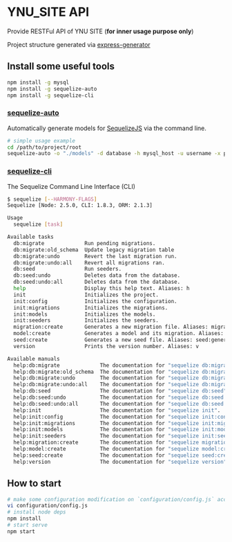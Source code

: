 # YNU_SITE API

Provide RESTFul API of YNU SITE (**for inner usage purpose only**)

Project structure generated via [express-generator](https://www.npmjs.com/package/express-generator)

## Install some useful tools
```bash
npm install -g mysql
npm install -g sequelize-auto
npm install -g sequelize-cli
```
### [sequelize-auto](https://github.com/sequelize/sequelize-auto)

Automatically generate models for [SequelizeJS](https://github.com/sequelize/sequelize) via the command line.

```bash
# simple usage example
cd /path/to/project/root
sequelize-auto -o "./models" -d database -h mysql_host -u username -x password -e mysql
```

### [sequelize-cli](https://github.com/sequelize/cli)

The Sequelize Command Line Interface (CLI)

```bash
$ sequelize [--HARMONY-FLAGS]
Sequelize [Node: 2.5.0, CLI: 1.8.3, ORM: 2.1.3]

Usage
  sequelize [task]

Available tasks
  db:migrate             Run pending migrations.
  db:migrate:old_schema  Update legacy migration table
  db:migrate:undo        Revert the last migration run.
  db:migrate:undo:all    Revert all migrations ran.
  db:seed                Run seeders.
  db:seed:undo           Deletes data from the database.
  db:seed:undo:all       Deletes data from the database.
  help                   Display this help text. Aliases: h
  init                   Initializes the project.
  init:config            Initializes the configuration.
  init:migrations        Initializes the migrations.
  init:models            Initializes the models.
  init:seeders           Initializes the seeders.
  migration:create       Generates a new migration file. Aliases: migration:generate
  model:create           Generates a model and its migration. Aliases: model:generate
  seed:create            Generates a new seed file. Aliases: seed:generate
  version                Prints the version number. Aliases: v

Available manuals
  help:db:migrate             The documentation for "sequelize db:migrate".
  help:db:migrate:old_schema  The documentation for "sequelize db:migrate:old_schema".
  help:db:migrate:undo        The documentation for "sequelize db:migrate:undo".
  help:db:migrate:undo:all    The documentation for "sequelize db:migrate:undo:all".
  help:db:seed                The documentation for "sequelize db:seed".
  help:db:seed:undo           The documentation for "sequelize db:seed:undo".
  help:db:seed:undo:all       The documentation for "sequelize db:seed:undo:all".
  help:init                   The documentation for "sequelize init".
  help:init:config            The documentation for "sequelize init:config".
  help:init:migrations        The documentation for "sequelize init:migrations".
  help:init:models            The documentation for "sequelize init:models".
  help:init:seeders           The documentation for "sequelize init:seeders".
  help:migration:create       The documentation for "sequelize migration:create".
  help:model:create           The documentation for "sequelize model:create".
  help:seed:create            The documentation for "sequelize seed:create".
  help:version                The documentation for "sequelize version".
```

## How to start

```bash
# make some configuration modification on `configuration/config.js` according to your environment
vi configuration/config.js
# install node deps
npm install
# start serve
npm start
```